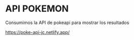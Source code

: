 # API POKEMON
 Consumimos la API de pokeapi para mostrar los resultados

 https://poke-api-jc.netlify.app/
